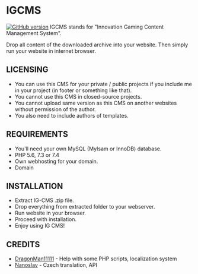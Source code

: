 # IGCMS
[![GitHub version](https://badge.fury.io/gh/NinjonikSVK%2FIGCMS.png)](https://badge.fury.io/gh/NinjonikSVK%2FIGCMS)
IGCMS stands for "Innovation Gaming Content Management System".

Drop all content of the downloaded archive into your website.
Then simply run your website in internet browser.

## LICENSING
- You can use this CMS for your private / public projects if you include me in your project (in footer or something like that).
- You cannot use this CMS in closed-source projects.
- You cannot upload same version as this CMS on another websites without permission of the author.
- You also need to include authors of templates.

## REQUIREMENTS
- You'll need your own MySQL (MyIsam or InnoDB) database.
- PHP 5.6, 7.3 or 7.4
- Own webhosting for your domain.
- Domain

## INSTALLATION
- Extract IG-CMS .zip file.
- Drop everything from extracted folder to your webserver.
- Run website in your browser.
- Proceed with installation.
- Enjoy using IG CMS!

## CREDITS
- [DragonMan11111](https://github.com/DragonMan11111) - Help with some PHP scripts, localization system
- [Nanoslav](https://github.com/Nanoslav) - Czech translation, API
